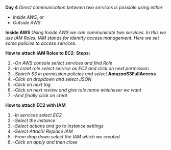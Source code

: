 **Day 4**
*Direct communication between two services is possible using either* 

* *Inside AWS*, or 
* *Outside AWS*

**Inside AWS**
*Using Inside AWS we can communicate two services. In this we use IAM Roles.*
*IAM stands for identity access management. Here we set some policies to access services.*


**How to attach IAM Roles to EC2**:
**Steps:**
1.  -*On AWS console select services and find Role*
2.  -*In creat role select service as EC2 and click on next permission*
3.  -*Search S3 in permission policies and select* **AmazonS3FullAccess**	
4.  -*Click on dropdown and select JSON*
5.  -*Click on next tag*
6.  -*Click on next review and give role name whichever we want*
7.  -*And finally click on creat*


**How to attach EC2 with IAM**
1.  -*In services select EC2*
2.  -*Select the instance*
3.  -*Select actions and go to instance settings*
5.  -*Select Attach/ Replace IAM*
6.  -*From drop down select the IAM which we created*
7.  -*Click on apply and then close*  